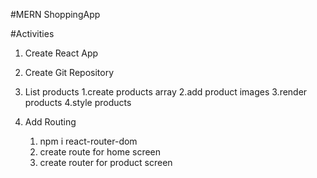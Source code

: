 #MERN ShoppingApp

#Activities

1. Create React App

2. Create Git Repository

3. List products
   1.create products array
   2.add product images
   3.render products
   4.style products

4. Add Routing
   1. npm i react-router-dom
   2. create route for home screen
   3. create router for product screen
